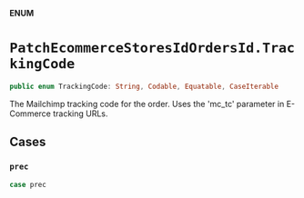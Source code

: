 **ENUM**

# `PatchEcommerceStoresIdOrdersId.TrackingCode`

```swift
public enum TrackingCode: String, Codable, Equatable, CaseIterable
```

The Mailchimp tracking code for the order. Uses the 'mc_tc' parameter in E-Commerce tracking URLs.

## Cases
### `prec`

```swift
case prec
```
